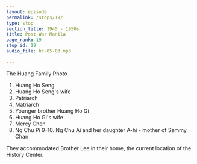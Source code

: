 ```yaml
---
layout: episode
permalink: /stops/19/
type: stop
section_title: 1945 - 1950s
title: Post-War Manila
page_rank: 19
stop_id: 19
audio_file: hc-05-03.mp3

---
```


The Huang Family Photo 

1. Huang Ho Seng
2. Huang Ho Seng's wife
3. Patriarch
4. Matriarch
5. Younger brother Huang Ho Gi
6. Huang Ho Gi's wife
7. Mercy Chen
8. Ng Chu Pi
9-10. Ng Chu Ai and her daughter A-hi - mother of Sammy Chan

They accommodated Brother Lee in their home, the current location of the History Center.

<!---
黃氏一家照片 
1. 黃和聲
2. 黃和聲的妻子
3. 族長
4. 女族長
5. 弟弟黃和義
6. 黃和義的妻子
7. 陳梅西
8. 黃慈卑
9-10. 黃慈愛和她的女兒

接待李弟兄在他們家，歷史中心目前所在地

-->

<!--- TRANSCRIPT
Afterward, arrangements were made for him to stay in the house of Brother Huang Ho Seng and his sister, Ng Chu Ai - the same siblings who extended hospitality to Watchman Nee thirteen years earlier. 

It is of great historic significance to note that the very ground where you stand today is where the house once stood that accommodated both Watchman Nee and Witness Lee!
-->